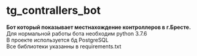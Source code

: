 # tg_contrallers_bot
**Бот который показывает местнахождение контроллеров в г.Бресте.**  
Для нормальной работы бота необходим python 3.7.6  
В проекте используется бд PostgreSQL  
Все библиотеки указанны в requirements.txt
